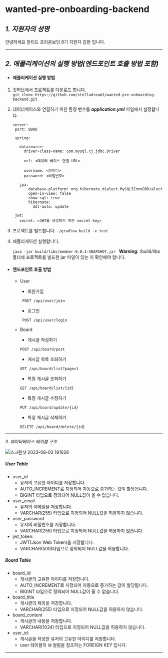 # wanted-pre-onboarding-backend

## *1. 지원자의 성명*

안녕하세요 원티드 프리온보딩 8기 지원자 김현 입니다. 

<hr/>

## *2. 애플리케이션의 실행 방법(엔드포인트 호출 방법 포함)*

- #### 애플리케이션 실행 방법

1. 깃허브에서 프로젝트를 다운로드 합니다.  
   `git clone https://github.com/stelladream1/wanted-pre-onboarding-backend.git`

2. 데이터베이스와 연결하기 위한 환경 변수를 _**application.yml**_ 파일에서 설정합니다.

   ```
   server:
    port: 8080
   
    spring:
    
      datasource:
        driver-class-name: com.mysql.cj.jdbc.Driver
    
        url: <데이터 베이스 연결 URL>
    
        username: <아이디>
        password: <비밀번호>
    
      jpa:
          database-platform: org.hibernate.dialect.MySQL5InnoDBDialect
          open-in-view: false
          show-sql: true
          hibernate:
            ddl-auto: update
     
    jwt:
      secret: <JWT를 생성하기 위한 secret key>
   ```

3. 프로젝트를 빌드합니다.
   ` ./gradlew build -x test `

4. 애플리케이션 실행합니다.

   `java -jar build/libs/member-0.0.1-SNAPSHOT.jar `
   **Warning**:  /build/libs 폴더에 프로젝트를 빌드한 jar 파일이 있는 지 확인해야 합니다.

- #### 앤드포인트 호출 방법

  - User

    - 회원가입

    ` POST /api/user/join` 

    - 로그인

    ` POST /api/user/login` 

  - Board

    - 게시글 작성하기

    `POST /api/board/post`

    - 게시글 목록 조회하기

    `GET /api/board/list?page=1`

    - 특정 게시글 조회하기

    `GET /api/board/list/{id}`

    - 특정 게시글 수정하기

    `PUT /api/board/update/{id}`

    - 특정 게시글 삭제하기 

    `DELETE /api/board/delete/{id}`

<hr/>

*3. 데이터베이스 테이블 구조*

![스크린샷 2023-08-03 191628](https://github.com/stelladream1/wanted-pre-onboarding-backend/assets/74993171/ffd57e5f-3e9a-4a64-85ae-29ab29d95557)
##### User Table

- user_id
  - 유저의 고유한 아이디를 저장합니다.
  - AUTO_INCREMENT로 지정되어 자동으로 증가하는 값이 할당됩니다.
  - BIGINT 타입으로 정의되어 NULL값이 올 수 없습니다. 
- user_email
  - 유저의 이메일을 저장합니다.
  - VARCHAR(255) 타입으로 지정되어 NULL값을 허용하지 않습니다. 
- user_password 
  - 유저의 비밀번호를 저장합니다. 
  - VARCHAR(255) 타입으로 지정되어 NULL값을 허용하지 않습니다. 
- jwt_token: 
  - JWT(Json Web Token)을 저장합니다. 
  - VARCHAR(500)타입으로 정의되어 NULL값을 허용합니다. 

##### Board Table

- board_id
  - 게시글의 고유한 아이디를 저장합니다.
  - AUTO_INCREMENT로 지정되어 자동으로 증가하는 값이 할당됩니다.
  - BIGINT 타입으로 정의되어 NULL값이 올 수 없습니다. 
- board_title
  - 게시글의 제목을 저장합니다.
  - VARCHAR(255) 타입으로 지정되어 NULL값을 허용하지 않습니다. 
- board_content
  - 게시글의 내용을 저장합니다. 
  - VARCHAR(1024) 타입으로 지정되어 NULL값을 허용하지 않습니다. 
- user_id: 
  - 게시글을 작성한 유저의 고유한 아이디를 저장합니다. 
  - user 테이블의 id 컬럼을 참조하는 FOREIGN KEY 입니다.
 
<hr />
